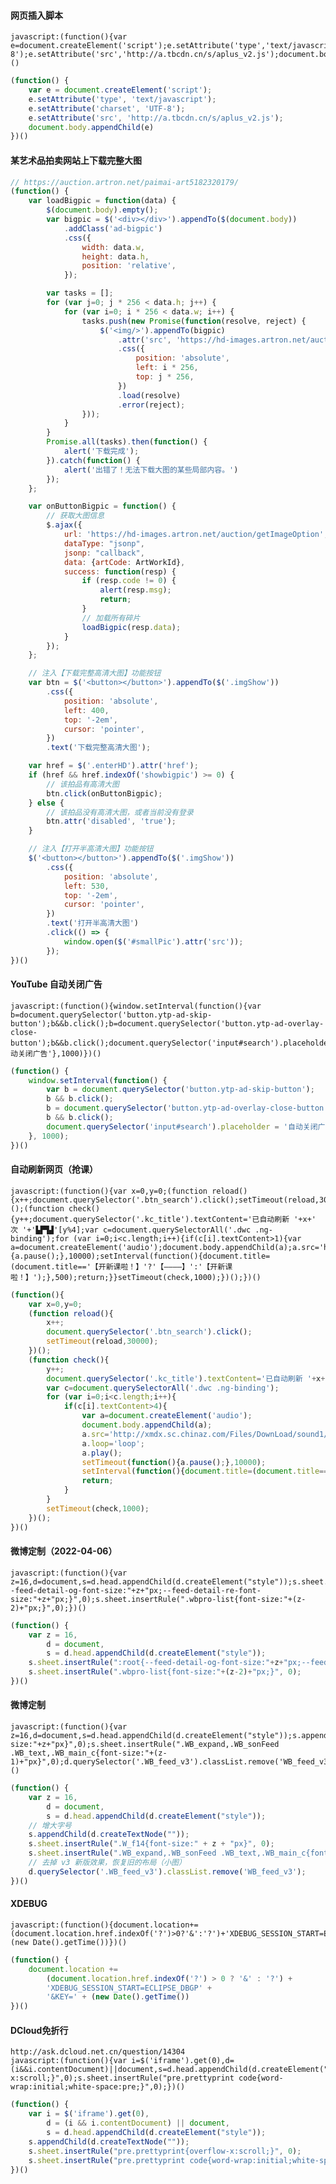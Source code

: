 #### 网页插入脚本

	javascript:(function(){var e=document.createElement('script');e.setAttribute('type','text/javascript');e.setAttribute('charset','UTF-8');e.setAttribute('src','http://a.tbcdn.cn/s/aplus_v2.js');document.body.appendChild(e)})()

```javascript
(function() {
	var e = document.createElement('script');
	e.setAttribute('type', 'text/javascript');
	e.setAttribute('charset', 'UTF-8');
	e.setAttribute('src', 'http://a.tbcdn.cn/s/aplus_v2.js');
	document.body.appendChild(e)
})()
```

#### 某艺术品拍卖网站上下载完整大图

```javascript
// https://auction.artron.net/paimai-art5182320179/
(function() {
	var loadBigpic = function(data) {
		$(document.body).empty();
		var bigpic = $('<div></div>').appendTo($(document.body))
			.addClass('ad-bigpic')
			.css({
				width: data.w,
				height: data.h,
				position: 'relative',
			});

		var tasks = [];
		for (var j=0; j * 256 < data.h; j++) {
			for (var i=0; i * 256 < data.w; i++) {
				tasks.push(new Promise(function(resolve, reject) {
					$('<img/>').appendTo(bigpic)
						.attr('src', 'https://hd-images.artron.net/auction/images/' + ArtWorkId + '/12/' + i + '_' + j + '.jpg')
						.css({
							position: 'absolute',
							left: i * 256,
							top: j * 256,
						})
						.load(resolve)
						.error(reject);
				}));
			}
		}
		Promise.all(tasks).then(function() {
			alert('下载完成');
		}).catch(function() {
			alert('出错了！无法下载大图的某些局部内容。')
		});
	};

	var onButtonBigpic = function() {
		// 获取大图信息
		$.ajax({
			url: 'https://hd-images.artron.net/auction/getImageOption',
			dataType: "jsonp",
			jsonp: "callback",
			data: {artCode: ArtWorkId},
			success: function(resp) {
				if (resp.code != 0) {
					alert(resp.msg);
					return;
				}
				// 加载所有碎片
				loadBigpic(resp.data);
			}
		});
	};

	// 注入【下载完整高清大图】功能按钮
	var btn = $('<button></button>').appendTo($('.imgShow'))
		.css({
			position: 'absolute',
			left: 400,
			top: '-2em',
			cursor: 'pointer',
		})
		.text('下载完整高清大图');

	var href = $('.enterHD').attr('href');
	if (href && href.indexOf('showbigpic') >= 0) {
		// 该拍品有高清大图
		btn.click(onButtonBigpic);
	} else {
		// 该拍品没有高清大图，或者当前没有登录
		btn.attr('disabled', 'true');
	}

	// 注入【打开半高清大图】功能按钮
	$('<button></button>').appendTo($('.imgShow'))
		.css({
			position: 'absolute',
			left: 530,
			top: '-2em',
			cursor: 'pointer',
		})
		.text('打开半高清大图')
		.click(() => {
			window.open($('#smallPic').attr('src'));
		});
})()
```

#### YouTube 自动关闭广告

	javascript:(function(){window.setInterval(function(){var b=document.querySelector('button.ytp-ad-skip-button');b&&b.click();b=document.querySelector('button.ytp-ad-overlay-close-button');b&&b.click();document.querySelector('input#search').placeholder='自动关闭广告'},1000)})()

```javascript
(function() {
	window.setInterval(function() {
		var b = document.querySelector('button.ytp-ad-skip-button');
		b && b.click();
		b = document.querySelector('button.ytp-ad-overlay-close-button');
		b && b.click();
		document.querySelector('input#search').placeholder = '自动关闭广告';
	}, 1000);
})()
```

#### 自动刷新网页（抢课）

	javascript:(function(){var x=0,y=0;(function reload(){x++;document.querySelector('.btn_search').click();setTimeout(reload,30000);})();(function check(){y++;document.querySelector('.kc_title').textContent='已自动刷新 '+x+' 次 '+'▙▛▜▟'[y%4];var c=document.querySelectorAll('.dwc .ng-binding');for (var i=0;i<c.length;i++){if(c[i].textContent>1){var a=document.createElement('audio');document.body.appendChild(a);a.src='http://xmdx.sc.chinaz.com/Files/DownLoad/sound1/201709/9239.mp3';a.loop='loop';a.play();setTimeout(function(){a.pause();},10000);setInterval(function(){document.title=(document.title=='【开新课啦！】'?'【————】':'【开新课啦！】');},500);return;}}setTimeout(check,1000);})();})()

```javascript
(function(){
	var x=0,y=0;
	(function reload(){
		x++;
		document.querySelector('.btn_search').click();
		setTimeout(reload,30000);
	})();
	(function check(){
		y++;
		document.querySelector('.kc_title').textContent='已自动刷新 '+x+' 次 '+'▙▛▜▟'[y%4];
		var c=document.querySelectorAll('.dwc .ng-binding');
		for (var i=0;i<c.length;i++){
			if(c[i].textContent>4){
				var a=document.createElement('audio');
				document.body.appendChild(a);
				a.src='http://xmdx.sc.chinaz.com/Files/DownLoad/sound1/201709/9239.mp3';
				a.loop='loop';
				a.play();
				setTimeout(function(){a.pause();},10000);
				setInterval(function(){document.title=(document.title=='【开新课啦！】'?'【————】':'【开新课啦！】');},500);
				return;
			}
		}
		setTimeout(check,1000);
	})();
})()
```

#### 微博定制（2022-04-06）

	javascript:(function(){var z=16,d=document,s=d.head.appendChild(d.createElement("style"));s.sheet.insertRule(":root{--feed-detail-og-font-size:"+z+"px;--feed-detail-re-font-size:"+z+"px;}",0);s.sheet.insertRule(".wbpro-list{font-size:"+(z-2)+"px;}",0);})()

```javascript
(function() {
	var z = 16,
		d = document,
		s = d.head.appendChild(d.createElement("style"));
	s.sheet.insertRule(":root{--feed-detail-og-font-size:"+z+"px;--feed-detail-re-font-size:"+z+"px;}", 0);
	s.sheet.insertRule(".wbpro-list{font-size:"+(z-2)+"px;}", 0);
})()
```

#### 微博定制

	javascript:(function(){var z=16,d=document,s=d.head.appendChild(d.createElement("style"));s.appendChild(d.createTextNode(""));s.sheet.insertRule(".W_f14{font-size:"+z+"px}",0);s.sheet.insertRule(".WB_expand,.WB_sonFeed .WB_text,.WB_main_c{font-size:"+(z-1)+"px}",0);d.querySelector('.WB_feed_v3').classList.remove('WB_feed_v3');})()

```javascript
(function() {
	var z = 16,
		d = document,
		s = d.head.appendChild(d.createElement("style"));
	// 增大字号
	s.appendChild(d.createTextNode(""));
	s.sheet.insertRule(".W_f14{font-size:" + z + "px}", 0);
	s.sheet.insertRule(".WB_expand,.WB_sonFeed .WB_text,.WB_main_c{font-size:" + (z - 1) + "px}", 0);
	// 去掉 v3 新版效果，恢复旧的布局（小图）
	d.querySelector('.WB_feed_v3').classList.remove('WB_feed_v3');
})()
```

#### XDEBUG

	javascript:(function(){document.location+=(document.location.href.indexOf('?')>0?'&':'?')+'XDEBUG_SESSION_START=ECLIPSE_DBGP'+'&KEY='+(new Date().getTime())})()

```javascript
(function() {
	document.location +=
		(document.location.href.indexOf('?') > 0 ? '&' : '?') +
		'XDEBUG_SESSION_START=ECLIPSE_DBGP' +
		'&KEY=' + (new Date().getTime())
})()
```

#### DCloud免折行

	http://ask.dcloud.net.cn/question/14304
	javascript:(function(){var i=$('iframe').get(0),d=(i&&i.contentDocument)||document,s=d.head.appendChild(d.createElement("style"));s.appendChild(d.createTextNode(""));s.sheet.insertRule("pre.prettyprint{overflow-x:scroll;}",0);s.sheet.insertRule("pre.prettyprint code{word-wrap:initial;white-space:pre;}",0);})()

```javascript
(function() {
	var i = $('iframe').get(0),
		d = (i && i.contentDocument) || document,
		s = d.head.appendChild(d.createElement("style"));
	s.appendChild(d.createTextNode(""));
	s.sheet.insertRule("pre.prettyprint{overflow-x:scroll;}", 0);
	s.sheet.insertRule("pre.prettyprint code{word-wrap:initial;white-space:pre;}", 0);
})()
```
